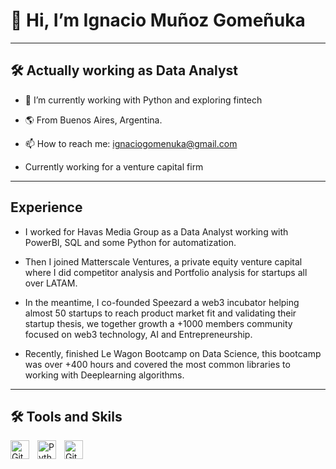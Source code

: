 <h1>👋 Hi, I’m Ignacio Muñoz Gomeñuka </h1>
<hr>

<h2>🛠 Actually working as Data Analyst</h2>


- 🌱 I’m currently working with Python and exploring fintech
- 🌎 From Buenos Aires, Argentina.
- 📫 How to reach me: ignaciogomenuka@gmail.com
  

- Currently working for a venture capital firm 

<hr>
<h2>Experience</h2>

- I worked for Havas Media Group as a Data Analyst working with PowerBI, SQL and some Python for automatization.
  
- Then I joined Matterscale Ventures, a private equity venture capital where I did competitor analysis and Portfolio analysis for startups all over LATAM.

- In the meantime, I co-founded Speezard a web3 incubator helping almost 50 startups to reach product market fit and validating their startup thesis, we together growth a +1000 members community focused on web3 technology, AI and Entrepreneurship.

- Recently, finished Le Wagon Bootcamp on Data Science, this bootcamp was over +400 hours and covered the most common libraries to working with Deeplearning algorithms.

<hr>


<h2>🛠 Tools and Skils</h2>

<img align="left" alt="Git" width="30px" style="padding-right:10px;" src="https://cdn.jsdelivr.net/gh/devicons/devicon/icons/git/git-original.svg" />
<img align="left" alt="Python" width="30px" style="padding-right:10px;" src="https://cdn.jsdelivr.net/gh/devicons/devicon/icons/python/python-plain.svg" />
<img align="left" alt="GitHub" width="30px" style="padding-right:10px;" src="https://cdn.jsdelivr.net/gh/devicons/devicon/icons/github/github-original.svg" />

<!---
ignaciogomenuka/ignaciogomenuka is a ✨ special ✨ repository because its `README.md` (this file) appears on your GitHub profile.
You can click the Preview link to take a look at your changes.
--->
